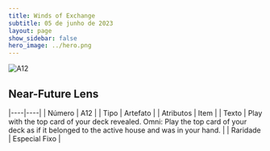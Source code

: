 ```yaml
---
title: Winds of Exchange
subtitle: 05 de junho de 2023
layout: page
show_sidebar: false
hero_image: ../hero.png
---
```


![A12](https://mastervault-storage-prod.s3.amazonaws.com/media/card_front/en/453_A12_d3bd377816b3_en.png)

## Near-Future Lens

|----|----|
| Número | A12 |
| Tipo | Artefato |
| Atributos | Item |
| Texto | Play with the top card of your deck revealed. Omni: Play the top card of your deck as if it belonged to the active house and was in your hand. |
| Raridade | Especial Fixo |
